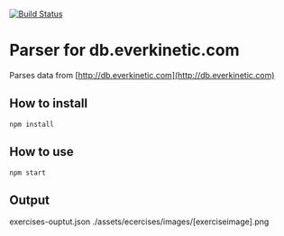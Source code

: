 [![Build Status](https://travis-ci.org/albinotonnina/everkinetic-parser.svg?branch=master)](https://travis-ci.org/albinotonnina/everkinetic-parser)

# Parser for db.everkinetic.com

Parses data from [http://db.everkinetic.com](http://db.everkinetic.com)

## How to install

    npm install

## How to use
    npm start

## Output
exercises-ouptut.json
./assets/ecercises/images/[exerciseimage].png
